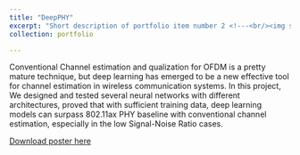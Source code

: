 ```yaml
---
title: "DeepPHY"
excerpt: "Short description of portfolio item number 2 <!---<br/><img src='/images/500x300.png'>"--->"
collection: portfolio

---
```


Conventional Channel estimation and qualization for OFDM is a pretty mature technique, but deep learning has emerged to be a new effective tool for channel estimation in wireless communication systems. In this project, We designed and tested several neural networks with different architectures, proved that with sufficient training data, deep learning models can surpass 802.11ax PHY baseline with conventional channel estimation, especially in the low Signal-Noise Ratio cases.

[Download poster here](http://changshiraine.github.io/files/cisco_DeepPHY.pdf)
